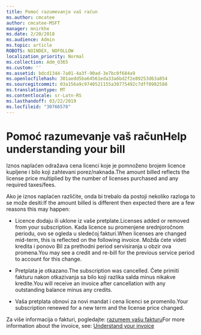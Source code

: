 ```yaml
---
title: Pomoć razumevanje vaš račun
ms.author: cmcatee
author: cmcatee-MSFT
manager: mnirkhe
ms.date: 2/20/2018
ms.audience: Admin
ms.topic: article
ROBOTS: NOINDEX, NOFOLLOW
localization_priority: Normal
ms.collection: Adm_O365
ms.custom: ''
ms.assetid: bdcd1344-7a01-4a3f-90ad-3e7bc0f684a9
ms.openlocfilehash: 301aedd5ba64561eda33a6bd2f2e89253d63a854
ms.sourcegitcommit: 03a156a9c9740521155a30775492c7dff0982588
ms.translationtype: MT
ms.contentlocale: sr-Latn-RS
ms.lasthandoff: 03/22/2019
ms.locfileid: "30766578"
---
```

# <a name="help-understanding-your-bill"></a><span data-ttu-id="b2138-102">Pomoć razumevanje vaš račun</span><span class="sxs-lookup"><span data-stu-id="b2138-102">Help understanding your bill</span></span>

<span data-ttu-id="b2138-103">Iznos naplaćen odražava cena licenci koje je pomnoženo brojem licence kupljene i bilo koji zahtevani porez/naknada.</span><span class="sxs-lookup"><span data-stu-id="b2138-103">The amount billed reflects the license price multiplied by the number of licenses purchased and any required taxes/fees.</span></span>
  
<span data-ttu-id="b2138-104">Ako je iznos naplaćen različite, onda bi trebalo da postoji nekoliko razloga to se može desiti:</span><span class="sxs-lookup"><span data-stu-id="b2138-104">If the amount billed is different then expected there are a few reasons this may happen:</span></span>
  
- <span data-ttu-id="b2138-105">Licence dodaju ili uklone iz vaše pretplate.</span><span class="sxs-lookup"><span data-stu-id="b2138-105">Licenses added or removed from your subscription.</span></span> <span data-ttu-id="b2138-106">Kada licence su promenjene srednjoročnom periodu, ovo se ogleda u sledećoj fakturi.</span><span class="sxs-lookup"><span data-stu-id="b2138-106">When licenses are changed mid-term, this is reflected on the following invoice.</span></span> <span data-ttu-id="b2138-107">Možda ćete videti kredita i ponovo Bil za prethodni period servisiranja u obzir ova promena.</span><span class="sxs-lookup"><span data-stu-id="b2138-107">You may see a credit and re-bill for the previous service period to account for this change.</span></span>
    
- <span data-ttu-id="b2138-108">Pretplata je otkazano.</span><span class="sxs-lookup"><span data-stu-id="b2138-108">The subscription was cancelled.</span></span> <span data-ttu-id="b2138-109">Ćete primiti fakturu nakon otkazivanja sa bilo koji razlika salda minus nikakve kredite.</span><span class="sxs-lookup"><span data-stu-id="b2138-109">You will receive an invoice after cancellation with any outstanding balance minus any credits.</span></span>
    
- <span data-ttu-id="b2138-110">Vaša pretplata obnovi za novi mandat i cena licenci se promenilo.</span><span class="sxs-lookup"><span data-stu-id="b2138-110">Your subscription renewed for a new term and the license price changed.</span></span>
    
<span data-ttu-id="b2138-111">Za više informacija o fakturi, pogledajte: [razumem vašu fakturu](https://support.office.com/article/0724b428-fb59-4962-8c37-6674166d7507)</span><span class="sxs-lookup"><span data-stu-id="b2138-111">For more information about the invoice, see: [Understand your invoice](https://support.office.com/article/0724b428-fb59-4962-8c37-6674166d7507)</span></span>
  

